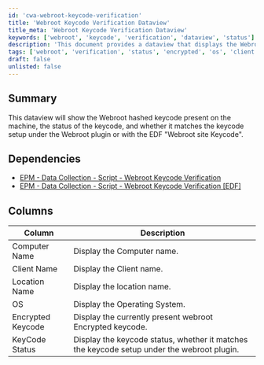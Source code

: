 ```yaml
---
id: 'cwa-webroot-keycode-verification'
title: 'Webroot Keycode Verification Dataview'
title_meta: 'Webroot Keycode Verification Dataview'
keywords: ['webroot', 'keycode', 'verification', 'dataview', 'status']
description: 'This document provides a dataview that displays the Webroot hashed keycode present on a machine, its status, and whether it matches the keycode setup under the Webroot plugin or with the EDF "Webroot site Keycode". It includes dependencies and a detailed description of the columns available in the dataview.'
tags: ['webroot', 'verification', 'status', 'encrypted', 'os', 'client', 'location']
draft: false
unlisted: false
---
```

## Summary

This dataview will show the Webroot hashed keycode present on the machine, the status of the keycode, and whether it matches the keycode setup under the Webroot plugin or with the EDF "Webroot site Keycode".

## Dependencies

- [EPM - Data Collection - Script - Webroot Keycode Verification](https://proval.itglue.com/DOC-5078775-8223773)
- [EPM - Data Collection - Script - Webroot Keycode Verification [EDF]](https://proval.itglue.com/DOC-5078775-14989420)

## Columns

| Column               | Description                                                            |
|---------------------|------------------------------------------------------------------------|
| Computer Name       | Display the Computer name.                                            |
| Client Name         | Display the Client name.                                              |
| Location Name       | Display the location name.                                            |
| OS                  | Display the Operating System.                                         |
| Encrypted Keycode   | Display the currently present webroot Encrypted keycode.              |
| KeyCode Status      | Display the keycode status, whether it matches the keycode setup under the webroot plugin. |


